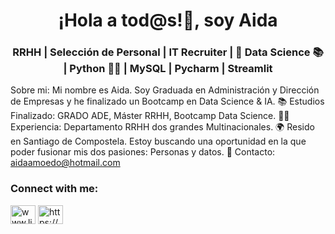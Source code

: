 <h1 align="center">¡Hola a tod@s!👋, soy Aida</h1>
<h3 align="center">RRHH | Selección de Personal | IT Recruiter | 🚀 Data Science 📚 | Python 👩‍💻​ | MySQL | Pycharm | Streamlit</h3>

Sobre mi:
Mi nombre es Aida. Soy Graduada en Administración y Dirección de Empresas y he finalizado un Bootcamp en Data Science & IA.
📚 Estudios Finalizado: GRADO ADE, Máster RRHH, Bootcamp Data Science.
👩‍💻 Experiencia: Departamento RRHH dos grandes Multinacionales.
🌍 Resido en Santiago de Compostela.
Estoy buscando una oportunidad en la que poder fusionar mis dos pasiones: Personas y datos.
📩 Contacto: aidaamoedo@hotmail.com


<h3 align="left">Connect with me:</h3>
<p align="left">
<a href="https://linkedin.com/in/www.linkedin.com/in/aida-amoedo" target="blank"><img align="center" src="https://raw.githubusercontent.com/rahuldkjain/github-profile-readme-generator/master/src/images/icons/Social/linked-in-alt.svg" alt="www.linkedin.com/in/aida-amoedo" height="30" width="40" /></a>
<a href="/https://mi-cv-aida-amoedo.streamlit.app/" target="blank"><img align="center" src="https://raw.githubusercontent.com/rahuldkjain/github-profile-readme-generator/master/src/images/icons/Social/rss.svg" alt="https://mi-cv-aida-amoedo.streamlit.app/" height="30" width="40" /></a>
</p>
